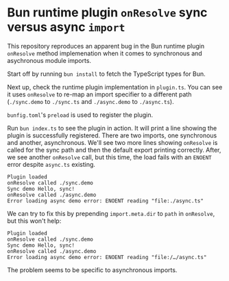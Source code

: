# Bun runtime plugin `onResolve` sync versus async `import`

This repository reproduces an apparent bug in the Bun runtime plugin `onResolve`
method implemenation when it comes to synchronous and asychronous module
imports.

Start off by running `bun install` to fetch the TypeScript types for Bun.

Next up, check the runtime plugin implementation in `plugin.ts`.
You can see it uses `onResolve` to re-map an import specifier to a different
path (`./sync.demo` to `./sync.ts` and `./async.demo` to `./async.ts`).

`bunfig.toml`'s `preload` is used to register the plugin.

Run `bun index.ts` to see the plugin in action.
It will print a line showing the plugin is successfully registered.
There are two imports, one synchronous and another, asynchronous.
We'll see two more lines showing `onResolve` is called for the sync path and
then the default export printing correctly.
After, we see another `onResolve` call, but this time, the load fails with an
`ENOENT` error despite `async.ts` existing.

```
Plugin loaded
onResolve called ./sync.demo
Sync demo Hello, sync!
onResolve called ./async.demo
Error loading async demo error: ENOENT reading "file:./async.ts"
```

We can try to fix this by prepending `import.meta.dir` to `path` in `onResolve`,
but this won't help:

```
Plugin loaded
onResolve called ./sync.demo
Sync demo Hello, sync!
onResolve called ./async.demo
Error loading async demo error: ENOENT reading "file:/…/async.ts"
```

The problem seems to be specific to asynchronous imports.
